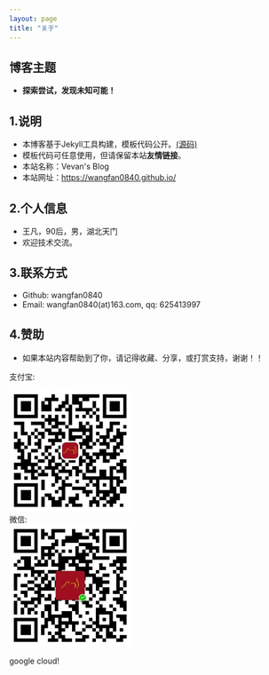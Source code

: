 ```yaml
---
layout: page
title: "关于"
---
```

## 博客主题
- **探索尝试，发现未知可能！**  


## 1.说明
- 本博客基于Jekyll工具构建，模板代码公开。[(源码)](https://github.com/panxw/panxw.github.com)  
- 模板代码可任意使用，但请保留本站**友情链接**。  
- 本站名称：Vevan's Blog  
- 本站网址：https://wangfan0840.github.io/  


## 2.个人信息
- 王凡，90后，男，湖北天门
- 欢迎技术交流。  


## 3.联系方式
- Github: wangfan0840  
- Email: wangfan0840(at)163.com, qq: 625413997  


## 4.赞助
- 如果本站内容帮助到了你，请记得收藏、分享，或打赏支持，谢谢！！  

支付宝:  
<div style="width:220px">
    <img width="220" height="220" src="/images/donate_alipay.jpg"/>
</div>
微信:  
<div style="width:220px">
    <img width="220" height="220" src="/images/donate_weixin.jpg"/>
</div>

google cloud!